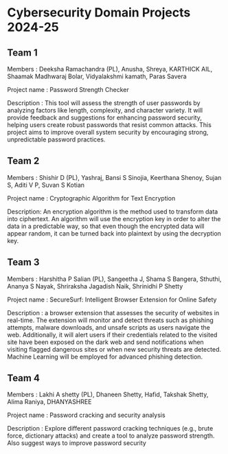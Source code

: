 # Cybersecurity Domain Projects 2024-25
## Team 1 
Members : 
Deeksha Ramachandra (PL),
Anusha,
Shreya,
KARTHICK AIL,
Shaamak Madhwaraj Bolar, 
Vidyalakshmi kamath,
Paras Savera

Project name : Password Strength Checker

Description : This tool will assess the strength of user passwords by analyzing factors like length, complexity, and character variety. It will provide feedback and suggestions for enhancing password security, helping users create robust passwords that resist common attacks. This project aims to improve overall system security by encouraging strong, unpredictable password practices.

## Team 2
Members :
Shishir D  (PL),
Yashraj,
Bansi S Sinojia,
Keerthana Shenoy,
Sujan S,
Aditi V P,
Suvan S Kotian

Project name : Cryptographic Algorithm for Text Encryption 

Description: An encryption algorithm is the method used to transform data into ciphertext. An algorithm will use the encryption key in order to alter the data in a predictable way, so that even though the encrypted data will appear random, it can be turned back into plaintext by using the decryption key.  

## Team 3
Members :
Harshitha P Salian  (PL),
Sangeetha J,
Shama S Bangera, 
Sthuthi,
Ananya S Nayak,
Shriraksha Jagadish Naik, 
Shrinidhi P Shetty

Project name : SecureSurf: Intelligent Browser Extension for Online Safety

Description : a browser extension that assesses the security of websites in real-time. The extension will monitor and detect threats such as phishing attempts, malware downloads, and unsafe scripts as users navigate the web. Additionally, it will alert users if their credentials related to the visited site have been exposed on the dark web and send notifications when visiting flagged dangerous sites or when new security threats are detected. Machine Learning will be employed for advanced phishing detection.

## Team 4
Members : 
Lakhi A shetty  (PL),
Dhaneen Shetty,
Hafid,
Takshak Shetty,
Alima Raniya,
DHANYASHREE

Project name : Password cracking and security analysis

Description : Explore different password cracking techniques (e.g., brute force, dictionary attacks) and create a tool to analyze password strength. Also suggest ways to improve 
password security
